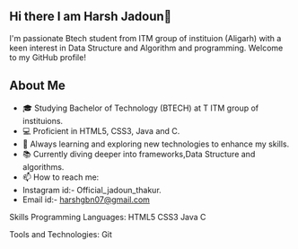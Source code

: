 ## Hi there I am Harsh Jadoun👋

I'm passionate Btech student from ITM group of instituion (Aligarh) with a keen interest in Data Structure and Algorithm and programming. Welcome to my GitHub profile!

## About Me

-  🎓 Studying Bachelor of Technology (BTECH) at T ITM group of instituions.
- 💻 Proficient in HTML5, CSS3, Java and C.
- 🌱 Always learning and exploring new technologies to enhance my skills.
- 📚 Currently diving deeper into frameworks,Data Structure and algorithms.
- 📫 How to reach me: 
- Instagram id:- Official_jadoun_thakur.
- Email id:- harshgbn07@gmail.com

Skills
Programming Languages:
HTML5 CSS3 Java C

Tools and Technologies:
Git 
